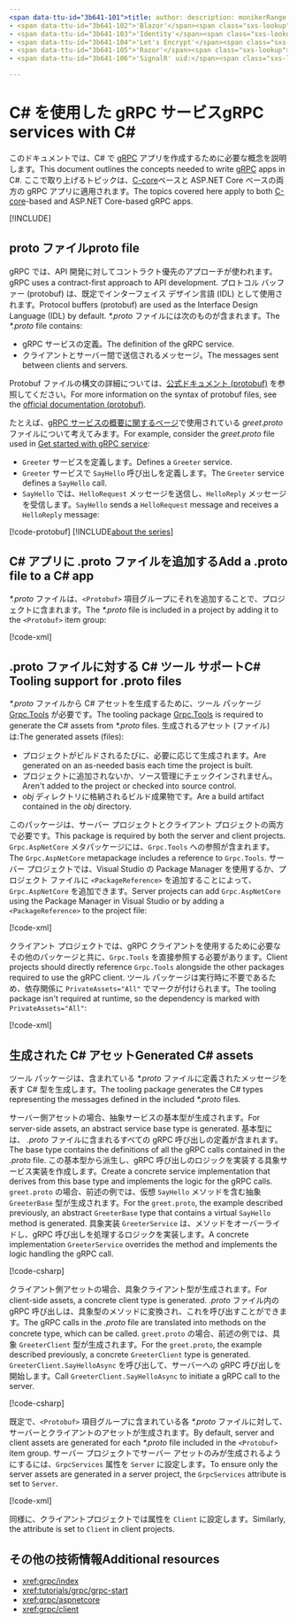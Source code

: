 ```yaml
---
<span data-ttu-id="3b641-101">title: author: description: monikerRange: ms.author: ms.date: no-loc:</span><span class="sxs-lookup"><span data-stu-id="3b641-101">title: author: description: monikerRange: ms.author: ms.date: no-loc:</span></span>
- <span data-ttu-id="3b641-102">'Blazor'</span><span class="sxs-lookup"><span data-stu-id="3b641-102">'Blazor'</span></span>
- <span data-ttu-id="3b641-103">'Identity'</span><span class="sxs-lookup"><span data-stu-id="3b641-103">'Identity'</span></span>
- <span data-ttu-id="3b641-104">'Let's Encrypt'</span><span class="sxs-lookup"><span data-stu-id="3b641-104">'Let's Encrypt'</span></span>
- <span data-ttu-id="3b641-105">'Razor'</span><span class="sxs-lookup"><span data-stu-id="3b641-105">'Razor'</span></span>
- <span data-ttu-id="3b641-106">'SignalR' uid:</span><span class="sxs-lookup"><span data-stu-id="3b641-106">'SignalR' uid:</span></span> 

---
```

# <a name="grpc-services-with-c"></a><span data-ttu-id="3b641-107">C\# を使用した gRPC サービス</span><span class="sxs-lookup"><span data-stu-id="3b641-107">gRPC services with C\#</span></span>

<span data-ttu-id="3b641-108">このドキュメントでは、C# で [gRPC](https://grpc.io/docs/guides/) アプリを作成するために必要な概念を説明します。</span><span class="sxs-lookup"><span data-stu-id="3b641-108">This document outlines the concepts needed to write [gRPC](https://grpc.io/docs/guides/) apps in C#.</span></span> <span data-ttu-id="3b641-109">ここで取り上げるトピックは、[C-core](https://grpc.io/blog/grpc-stacks)ベースと ASP.NET Core ベースの両方の gRPC アプリに適用されます。</span><span class="sxs-lookup"><span data-stu-id="3b641-109">The topics covered here apply to both [C-core](https://grpc.io/blog/grpc-stacks)-based and ASP.NET Core-based gRPC apps.</span></span>

[!INCLUDE[](~/includes/gRPCazure.md)]

## <a name="proto-file"></a><span data-ttu-id="3b641-110">proto ファイル</span><span class="sxs-lookup"><span data-stu-id="3b641-110">proto file</span></span>

<span data-ttu-id="3b641-111">gRPC では、API 開発に対してコントラクト優先のアプローチが使われます。</span><span class="sxs-lookup"><span data-stu-id="3b641-111">gRPC uses a contract-first approach to API development.</span></span> <span data-ttu-id="3b641-112">プロトコル バッファー (protobuf) は、既定でインターフェイス デザイン言語 (IDL) として使用されます。</span><span class="sxs-lookup"><span data-stu-id="3b641-112">Protocol buffers (protobuf) are used as the Interface Design Language (IDL) by default.</span></span> <span data-ttu-id="3b641-113">*\*.proto* ファイルには次のものが含まれます。</span><span class="sxs-lookup"><span data-stu-id="3b641-113">The *\*.proto* file contains:</span></span>

* <span data-ttu-id="3b641-114">gRPC サービスの定義。</span><span class="sxs-lookup"><span data-stu-id="3b641-114">The definition of the gRPC service.</span></span>
* <span data-ttu-id="3b641-115">クライアントとサーバー間で送信されるメッセージ。</span><span class="sxs-lookup"><span data-stu-id="3b641-115">The messages sent between clients and servers.</span></span>

<span data-ttu-id="3b641-116">Protobuf ファイルの構文の詳細については、[公式ドキュメント (protobuf)](https://developers.google.com/protocol-buffers/docs/proto3) を参照してください。</span><span class="sxs-lookup"><span data-stu-id="3b641-116">For more information on the syntax of protobuf files, see the [official documentation (protobuf)](https://developers.google.com/protocol-buffers/docs/proto3).</span></span>

<span data-ttu-id="3b641-117">たとえば、[gRPC サービスの概要に関するページ](xref:tutorials/grpc/grpc-start)で使用されている *greet.proto* ファイルについて考えてみます。</span><span class="sxs-lookup"><span data-stu-id="3b641-117">For example, consider the *greet.proto* file used in [Get started with gRPC service](xref:tutorials/grpc/grpc-start):</span></span>

* <span data-ttu-id="3b641-118">`Greeter` サービスを定義します。</span><span class="sxs-lookup"><span data-stu-id="3b641-118">Defines a `Greeter` service.</span></span>
* <span data-ttu-id="3b641-119">`Greeter` サービスで `SayHello` 呼び出しを定義します。</span><span class="sxs-lookup"><span data-stu-id="3b641-119">The `Greeter` service defines a `SayHello` call.</span></span>
* <span data-ttu-id="3b641-120">`SayHello` では、`HelloRequest` メッセージを送信し、`HelloReply` メッセージを受信します。</span><span class="sxs-lookup"><span data-stu-id="3b641-120">`SayHello` sends a `HelloRequest` message and receives a `HelloReply` message:</span></span>

[!code-protobuf[](~/tutorials/grpc/grpc-start/sample/GrpcGreeter/Protos/greet.proto)]
[!INCLUDE[about the series](~/includes/code-comments-loc.md)]

## <a name="add-a-proto-file-to-a-c-app"></a><span data-ttu-id="3b641-121">C\# アプリに .proto ファイルを追加する</span><span class="sxs-lookup"><span data-stu-id="3b641-121">Add a .proto file to a C\# app</span></span>

<span data-ttu-id="3b641-122">*\*.proto* ファイルは、`<Protobuf>` 項目グループにそれを追加することで、プロジェクトに含まれます。</span><span class="sxs-lookup"><span data-stu-id="3b641-122">The *\*.proto* file is included in a project by adding it to the `<Protobuf>` item group:</span></span>

[!code-xml[](~/tutorials/grpc/grpc-start/sample/GrpcGreeter/GrpcGreeter.csproj?highlight=2&range=7-9)]

## <a name="c-tooling-support-for-proto-files"></a><span data-ttu-id="3b641-123">.proto ファイルに対する C# ツール サポート</span><span class="sxs-lookup"><span data-stu-id="3b641-123">C# Tooling support for .proto files</span></span>

<span data-ttu-id="3b641-124">*\*.proto* ファイルから C# アセットを生成するために、ツール パッケージ [Grpc.Tools](https://www.nuget.org/packages/Grpc.Tools/) が必要です。</span><span class="sxs-lookup"><span data-stu-id="3b641-124">The tooling package [Grpc.Tools](https://www.nuget.org/packages/Grpc.Tools/) is required to generate the C# assets from *\*.proto* files.</span></span> <span data-ttu-id="3b641-125">生成されるアセット (ファイル) は:</span><span class="sxs-lookup"><span data-stu-id="3b641-125">The generated assets (files):</span></span>

* <span data-ttu-id="3b641-126">プロジェクトがビルドされるたびに、必要に応じて生成されます。</span><span class="sxs-lookup"><span data-stu-id="3b641-126">Are generated on an as-needed basis each time the project is built.</span></span>
* <span data-ttu-id="3b641-127">プロジェクトに追加されないか、ソース管理にチェックインされません。</span><span class="sxs-lookup"><span data-stu-id="3b641-127">Aren't added to the project or checked into source control.</span></span>
* <span data-ttu-id="3b641-128">*obj* ディレクトリに格納されるビルド成果物です。</span><span class="sxs-lookup"><span data-stu-id="3b641-128">Are a build artifact contained in the *obj* directory.</span></span>

<span data-ttu-id="3b641-129">このパッケージは、サーバー プロジェクトとクライアント プロジェクトの両方で必要です。</span><span class="sxs-lookup"><span data-stu-id="3b641-129">This package is required by both the server and client projects.</span></span> <span data-ttu-id="3b641-130">`Grpc.AspNetCore` メタパッケージには、`Grpc.Tools` への参照が含まれます。</span><span class="sxs-lookup"><span data-stu-id="3b641-130">The `Grpc.AspNetCore` metapackage includes a reference to `Grpc.Tools`.</span></span> <span data-ttu-id="3b641-131">サーバー プロジェクトでは、Visual Studio の Package Manager を使用するか、プロジェクト ファイルに `<PackageReference>` を追加することによって、`Grpc.AspNetCore` を追加できます。</span><span class="sxs-lookup"><span data-stu-id="3b641-131">Server projects can add `Grpc.AspNetCore` using the Package Manager in Visual Studio or by adding a `<PackageReference>` to the project file:</span></span>

[!code-xml[](~/tutorials/grpc/grpc-start/sample/GrpcGreeter/GrpcGreeter.csproj?highlight=1&range=12)]

<span data-ttu-id="3b641-132">クライアント プロジェクトでは、gRPC クライアントを使用するために必要なその他のパッケージと共に、`Grpc.Tools` を直接参照する必要があります。</span><span class="sxs-lookup"><span data-stu-id="3b641-132">Client projects should directly reference `Grpc.Tools` alongside the other packages required to use the gRPC client.</span></span> <span data-ttu-id="3b641-133">ツール パッケージは実行時に不要であるため、依存関係に `PrivateAssets="All"` でマークが付けられます。</span><span class="sxs-lookup"><span data-stu-id="3b641-133">The tooling package isn't required at runtime, so the dependency is marked with `PrivateAssets="All"`:</span></span>

[!code-xml[](~/tutorials/grpc/grpc-start/sample/GrpcGreeterClient/GrpcGreeterClient.csproj?highlight=3&range=9-11)]

## <a name="generated-c-assets"></a><span data-ttu-id="3b641-134">生成された C# アセット</span><span class="sxs-lookup"><span data-stu-id="3b641-134">Generated C# assets</span></span>

<span data-ttu-id="3b641-135">ツール パッケージは、含まれている *\*.proto* ファイルに定義されたメッセージを表す C# 型を生成します。</span><span class="sxs-lookup"><span data-stu-id="3b641-135">The tooling package generates the C# types representing the messages defined in the included *\*.proto* files.</span></span>

<span data-ttu-id="3b641-136">サーバー側アセットの場合、抽象サービスの基本型が生成されます。</span><span class="sxs-lookup"><span data-stu-id="3b641-136">For server-side assets, an abstract service base type is generated.</span></span> <span data-ttu-id="3b641-137">基本型には、 *.proto* ファイルに含まれるすべての gRPC 呼び出しの定義が含まれます。</span><span class="sxs-lookup"><span data-stu-id="3b641-137">The base type contains the definitions of all the gRPC calls contained in the *.proto* file.</span></span> <span data-ttu-id="3b641-138">この基本型から派生し、gRPC 呼び出しのロジックを実装する具象サービス実装を作成します。</span><span class="sxs-lookup"><span data-stu-id="3b641-138">Create a concrete service implementation that derives from this base type and implements the logic for the gRPC calls.</span></span> <span data-ttu-id="3b641-139">`greet.proto` の場合、前述の例では、仮想 `SayHello` メソッドを含む抽象 `GreeterBase` 型が生成されます。</span><span class="sxs-lookup"><span data-stu-id="3b641-139">For the `greet.proto`, the example described previously, an abstract `GreeterBase` type that contains a virtual `SayHello` method is generated.</span></span> <span data-ttu-id="3b641-140">具象実装 `GreeterService` は、メソッドをオーバーライドし、gRPC 呼び出しを処理するロジックを実装します。</span><span class="sxs-lookup"><span data-stu-id="3b641-140">A concrete implementation `GreeterService` overrides the method and implements the logic handling the gRPC call.</span></span>

[!code-csharp[](~/tutorials/grpc/grpc-start/sample/GrpcGreeter/Services/GreeterService.cs?name=snippet)]

<span data-ttu-id="3b641-141">クライアント側アセットの場合、具象クライアント型が生成されます。</span><span class="sxs-lookup"><span data-stu-id="3b641-141">For client-side assets, a concrete client type is generated.</span></span> <span data-ttu-id="3b641-142">*.proto* ファイル内の gRPC 呼び出しは、具象型のメソッドに変換され、これを呼び出すことができます。</span><span class="sxs-lookup"><span data-stu-id="3b641-142">The gRPC calls in the *.proto* file are translated into methods on the concrete type, which can be called.</span></span> <span data-ttu-id="3b641-143">`greet.proto` の場合、前述の例では、具象 `GreeterClient` 型が生成されます。</span><span class="sxs-lookup"><span data-stu-id="3b641-143">For the `greet.proto`, the example described previously, a concrete `GreeterClient` type is generated.</span></span> <span data-ttu-id="3b641-144">`GreeterClient.SayHelloAsync` を呼び出して、サーバーへの gRPC 呼び出しを開始します。</span><span class="sxs-lookup"><span data-stu-id="3b641-144">Call `GreeterClient.SayHelloAsync` to initiate a gRPC call to the server.</span></span>

[!code-csharp[](~/tutorials/grpc/grpc-start/sample/GrpcGreeterClient/Program.cs?name=snippet)]

<span data-ttu-id="3b641-145">既定で、`<Protobuf>` 項目グループに含まれている各 *\*.proto* ファイルに対して、サーバーとクライアントのアセットが生成されます。</span><span class="sxs-lookup"><span data-stu-id="3b641-145">By default, server and client assets are generated for each *\*.proto* file included in the `<Protobuf>` item group.</span></span> <span data-ttu-id="3b641-146">サーバー プロジェクトでサーバー アセットのみが生成されるようにするには、`GrpcServices` 属性を `Server` に設定します。</span><span class="sxs-lookup"><span data-stu-id="3b641-146">To ensure only the server assets are generated in a server project, the `GrpcServices` attribute is set to `Server`.</span></span>

[!code-xml[](~/tutorials/grpc/grpc-start/sample/GrpcGreeter/GrpcGreeter.csproj?highlight=2&range=7-9)]

<span data-ttu-id="3b641-147">同様に、クライアントプロジェクトでは属性を `Client` に設定します。</span><span class="sxs-lookup"><span data-stu-id="3b641-147">Similarly, the attribute is set to `Client` in client projects.</span></span>

## <a name="additional-resources"></a><span data-ttu-id="3b641-148">その他の技術情報</span><span class="sxs-lookup"><span data-stu-id="3b641-148">Additional resources</span></span>

* <xref:grpc/index>
* <xref:tutorials/grpc/grpc-start>
* <xref:grpc/aspnetcore>
* <xref:grpc/client>
